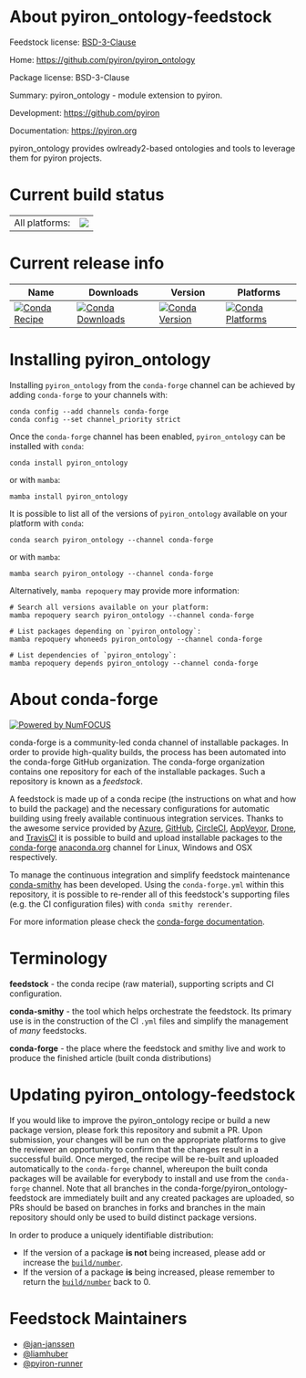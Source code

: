 About pyiron_ontology-feedstock
===============================

Feedstock license: [BSD-3-Clause](https://github.com/conda-forge/pyiron_ontology-feedstock/blob/main/LICENSE.txt)

Home: https://github.com/pyiron/pyiron_ontology

Package license: BSD-3-Clause

Summary: pyiron_ontology - module extension to pyiron.

Development: https://github.com/pyiron

Documentation: https://pyiron.org

pyiron_ontology provides owlready2-based ontologies and tools to leverage them for pyiron projects.


Current build status
====================


<table><tr><td>All platforms:</td>
    <td>
      <a href="https://dev.azure.com/conda-forge/feedstock-builds/_build/latest?definitionId=18660&branchName=main">
        <img src="https://dev.azure.com/conda-forge/feedstock-builds/_apis/build/status/pyiron_ontology-feedstock?branchName=main">
      </a>
    </td>
  </tr>
</table>

Current release info
====================

| Name | Downloads | Version | Platforms |
| --- | --- | --- | --- |
| [![Conda Recipe](https://img.shields.io/badge/recipe-pyiron_ontology-green.svg)](https://anaconda.org/conda-forge/pyiron_ontology) | [![Conda Downloads](https://img.shields.io/conda/dn/conda-forge/pyiron_ontology.svg)](https://anaconda.org/conda-forge/pyiron_ontology) | [![Conda Version](https://img.shields.io/conda/vn/conda-forge/pyiron_ontology.svg)](https://anaconda.org/conda-forge/pyiron_ontology) | [![Conda Platforms](https://img.shields.io/conda/pn/conda-forge/pyiron_ontology.svg)](https://anaconda.org/conda-forge/pyiron_ontology) |

Installing pyiron_ontology
==========================

Installing `pyiron_ontology` from the `conda-forge` channel can be achieved by adding `conda-forge` to your channels with:

```
conda config --add channels conda-forge
conda config --set channel_priority strict
```

Once the `conda-forge` channel has been enabled, `pyiron_ontology` can be installed with `conda`:

```
conda install pyiron_ontology
```

or with `mamba`:

```
mamba install pyiron_ontology
```

It is possible to list all of the versions of `pyiron_ontology` available on your platform with `conda`:

```
conda search pyiron_ontology --channel conda-forge
```

or with `mamba`:

```
mamba search pyiron_ontology --channel conda-forge
```

Alternatively, `mamba repoquery` may provide more information:

```
# Search all versions available on your platform:
mamba repoquery search pyiron_ontology --channel conda-forge

# List packages depending on `pyiron_ontology`:
mamba repoquery whoneeds pyiron_ontology --channel conda-forge

# List dependencies of `pyiron_ontology`:
mamba repoquery depends pyiron_ontology --channel conda-forge
```


About conda-forge
=================

[![Powered by
NumFOCUS](https://img.shields.io/badge/powered%20by-NumFOCUS-orange.svg?style=flat&colorA=E1523D&colorB=007D8A)](https://numfocus.org)

conda-forge is a community-led conda channel of installable packages.
In order to provide high-quality builds, the process has been automated into the
conda-forge GitHub organization. The conda-forge organization contains one repository
for each of the installable packages. Such a repository is known as a *feedstock*.

A feedstock is made up of a conda recipe (the instructions on what and how to build
the package) and the necessary configurations for automatic building using freely
available continuous integration services. Thanks to the awesome service provided by
[Azure](https://azure.microsoft.com/en-us/services/devops/), [GitHub](https://github.com/),
[CircleCI](https://circleci.com/), [AppVeyor](https://www.appveyor.com/),
[Drone](https://cloud.drone.io/welcome), and [TravisCI](https://travis-ci.com/)
it is possible to build and upload installable packages to the
[conda-forge](https://anaconda.org/conda-forge) [anaconda.org](https://anaconda.org/)
channel for Linux, Windows and OSX respectively.

To manage the continuous integration and simplify feedstock maintenance
[conda-smithy](https://github.com/conda-forge/conda-smithy) has been developed.
Using the ``conda-forge.yml`` within this repository, it is possible to re-render all of
this feedstock's supporting files (e.g. the CI configuration files) with ``conda smithy rerender``.

For more information please check the [conda-forge documentation](https://conda-forge.org/docs/).

Terminology
===========

**feedstock** - the conda recipe (raw material), supporting scripts and CI configuration.

**conda-smithy** - the tool which helps orchestrate the feedstock.
                   Its primary use is in the construction of the CI ``.yml`` files
                   and simplify the management of *many* feedstocks.

**conda-forge** - the place where the feedstock and smithy live and work to
                  produce the finished article (built conda distributions)


Updating pyiron_ontology-feedstock
==================================

If you would like to improve the pyiron_ontology recipe or build a new
package version, please fork this repository and submit a PR. Upon submission,
your changes will be run on the appropriate platforms to give the reviewer an
opportunity to confirm that the changes result in a successful build. Once
merged, the recipe will be re-built and uploaded automatically to the
`conda-forge` channel, whereupon the built conda packages will be available for
everybody to install and use from the `conda-forge` channel.
Note that all branches in the conda-forge/pyiron_ontology-feedstock are
immediately built and any created packages are uploaded, so PRs should be based
on branches in forks and branches in the main repository should only be used to
build distinct package versions.

In order to produce a uniquely identifiable distribution:
 * If the version of a package **is not** being increased, please add or increase
   the [``build/number``](https://docs.conda.io/projects/conda-build/en/latest/resources/define-metadata.html#build-number-and-string).
 * If the version of a package **is** being increased, please remember to return
   the [``build/number``](https://docs.conda.io/projects/conda-build/en/latest/resources/define-metadata.html#build-number-and-string)
   back to 0.

Feedstock Maintainers
=====================

* [@jan-janssen](https://github.com/jan-janssen/)
* [@liamhuber](https://github.com/liamhuber/)
* [@pyiron-runner](https://github.com/pyiron-runner/)

